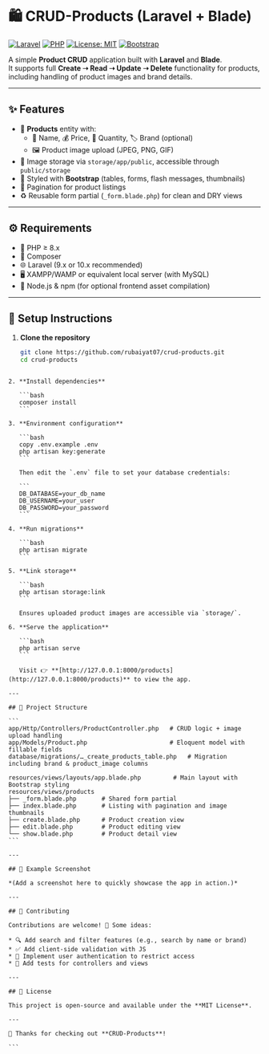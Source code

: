 # 🛍️ CRUD-Products (Laravel + Blade)

[![Laravel](https://img.shields.io/badge/Laravel-9.x-red?style=for-the-badge&logo=laravel)](https://laravel.com/)
[![PHP](https://img.shields.io/badge/PHP-8.x-blue?style=for-the-badge&logo=php)](https://www.php.net/)
[![License: MIT](https://img.shields.io/badge/License-MIT-green?style=for-the-badge)](LICENSE)
[![Bootstrap](https://img.shields.io/badge/Bootstrap-5.x-purple?style=for-the-badge&logo=bootstrap)](https://getbootstrap.com/)

A simple **Product CRUD** application built with **Laravel** and **Blade**.  
It supports full **Create ➝ Read ➝ Update ➝ Delete** functionality for products, including handling of product images and brand details.

---

## ✨ Features

- 📝 **Products** entity with:
  - 📛 Name, 💰 Price, 🔢 Quantity, 🏷️ Brand (optional)
  - 🖼️ Product image upload (JPEG, PNG, GIF)
- 📂 Image storage via `storage/app/public`, accessible through `public/storage`
- 🎨 Styled with **Bootstrap** (tables, forms, flash messages, thumbnails)
- 📄 Pagination for product listings
- ♻️ Reusable form partial (`_form.blade.php`) for clean and DRY views

---

## ⚙️ Requirements

- 🐘 PHP ≥ 8.x  
- 🎼 Composer  
- 🌐 Laravel (9.x or 10.x recommended)  
- 🖥️ XAMPP/WAMP or equivalent local server (with MySQL)  
- 🔧 Node.js & npm (for optional frontend asset compilation)

---

## 🚀 Setup Instructions

1. **Clone the repository**
   ```bash
   git clone https://github.com/rubaiyat07/crud-products.git
   cd crud-products
````

2. **Install dependencies**

   ```bash
   composer install
   ```

3. **Environment configuration**

   ```bash
   copy .env.example .env
   php artisan key:generate
   ```

   Then edit the `.env` file to set your database credentials:

   ```
   DB_DATABASE=your_db_name
   DB_USERNAME=your_user
   DB_PASSWORD=your_password
   ```

4. **Run migrations**

   ```bash
   php artisan migrate
   ```

5. **Link storage**

   ```bash
   php artisan storage:link
   ```

   Ensures uploaded product images are accessible via `storage/`.

6. **Serve the application**

   ```bash
   php artisan serve
   ```

   Visit 👉 **[http://127.0.0.1:8000/products](http://127.0.0.1:8000/products)** to view the app.

---

## 📂 Project Structure

```
app/Http/Controllers/ProductController.php   # CRUD logic + image upload handling
app/Models/Product.php                       # Eloquent model with fillable fields
database/migrations/…_create_products_table.php   # Migration including brand & product_image columns

resources/views/layouts/app.blade.php         # Main layout with Bootstrap styling
resources/views/products
├── _form.blade.php       # Shared form partial
├── index.blade.php       # Listing with pagination and image thumbnails
├── create.blade.php      # Product creation view
├── edit.blade.php        # Product editing view
└── show.blade.php        # Product detail view
```

---

## 📸 Example Screenshot

*(Add a screenshot here to quickly showcase the app in action.)*

---

## 🤝 Contributing

Contributions are welcome! 🚀 Some ideas:

* 🔍 Add search and filter features (e.g., search by name or brand)
* ✅ Add client-side validation with JS
* 🔐 Implement user authentication to restrict access
* 🧪 Add tests for controllers and views

---

## 📜 License

This project is open-source and available under the **MIT License**.

---

🙌 Thanks for checking out **CRUD-Products**!

```
